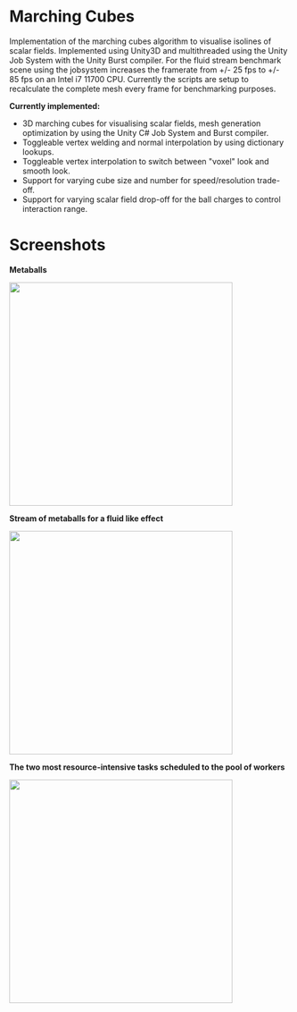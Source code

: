 # Marching Cubes

Implementation of the marching cubes algorithm to visualise isolines of scalar fields.  Implemented using Unity3D and multithreaded using the Unity Job System with the Unity Burst compiler. For the fluid stream benchmark scene using the jobsystem increases the framerate from +/- 25 fps to +/- 85 fps on an Intel i7 11700 CPU. Currently the scripts are setup to recalculate the complete mesh every frame for benchmarking purposes.

**Currently implemented:**

- 3D marching cubes for visualising scalar fields, mesh generation optimization by using the Unity C# Job System and Burst compiler.
- Toggleable vertex welding and normal interpolation by using dictionary lookups.
- Toggleable vertex interpolation to switch between "voxel" look and smooth look.
- Support for varying cube size and number for speed/resolution trade-off.
- Support for varying scalar field drop-off for the ball charges to control interaction range.




# Screenshots

**Metaballs**

<img src="https://raw.github.com/akoreman/Marching-Cubes-Metaballs/main/images/Metaballs.gif" width="400">

**Stream of metaballs for a fluid like effect**

<img src="https://raw.github.com/akoreman/Marching-Cubes-Metaballs/main/images/FluidJitter.gif" width="400">  

**The two most resource-intensive tasks scheduled to the pool of workers**

<img src="https://raw.github.com/akoreman/Marching-Cubes-Metaballs/main/images/profiler.png" width="400"> 
